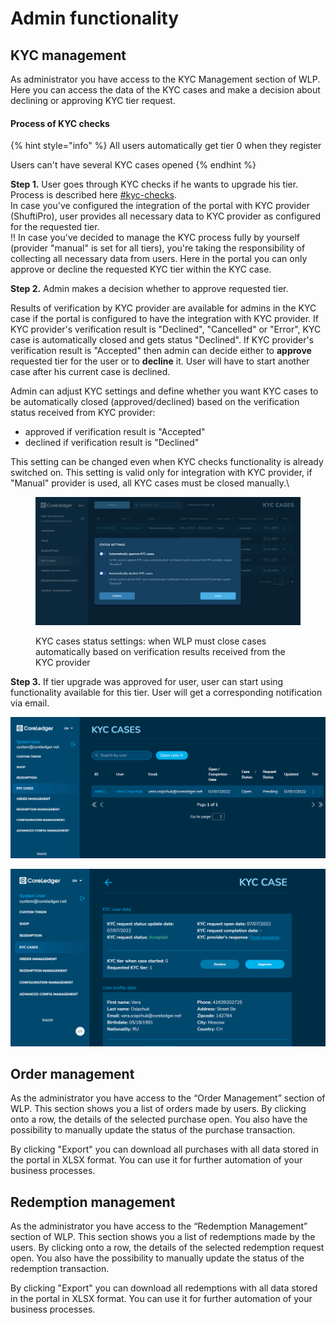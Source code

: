 # Admin functionality

## KYC management

As administrator you have access to the KYC Management section of WLP. Here you can access the data of the KYC cases and make a decision about declining or approving KYC tier request.

#### Process of KYC checks

{% hint style="info" %}
All users automatically get tier 0 when they register

Users can't have several KYC cases opened
{% endhint %}

**Step 1.** User goes through KYC checks if he wants to upgrade his tier. Process is described here [#kyc-checks](../how-your-users-interact-with-the-portal.md#kyc-checks "mention").\
In case you've configured the integration of the portal with KYC provider (ShuftiPro), user  provides all necessary data to KYC provider as configured for the requested tier.\
:bangbang: In case you've decided to manage the KYC process fully by yourself (provider "manual" is set for all tiers), you're taking the responsibility of collecting all necessary data from users. Here in the portal you can only approve or decline the requested KYC tier within the KYC case.

**Step 2.** Admin makes a decision whether to approve requested tier.&#x20;

Results of verification by KYC provider are available for admins in the KYC case if the portal is configured to have the integration with KYC provider. If KYC provider's verification result is "Declined", "Cancelled" or "Error", KYC case is automatically closed and gets status "Declined". If KYC provider's verification result is "Accepted" then admin can decide either to **approve** requested tier for the user or to **decline** it. User will have to start another case after his current case is declined.

Admin can adjust KYC settings and define whether you want KYC cases to be automatically closed (approved/declined) based on the verification status received from KYC provider:

* approved if verification result is "Accepted"
* declined if verification result is "Declined"

This setting can be changed even when KYC checks functionality is already switched on. This setting is valid only for integration with KYC provider, if "Manual" provider is used, all KYC cases must be closed manually.\


<figure><img src="../.gitbook/assets/image (38).png" alt=""><figcaption><p>KYC cases status settings: when WLP must close cases automatically based on verification results received from the KYC provider</p></figcaption></figure>

**Step 3.** If tier upgrade was approved for user, user can start using functionality available for this tier. User will get a corresponding notification via email.

![All cases are filtered by status = "Open" by default, remove filter to check all cases](<../.gitbook/assets/image (17).png>)

![Example of positive verification results (KYC request status is Accepted), admin can either Approve or Decline KYC case](<../.gitbook/assets/image (4).png>)

## Order management

As the administrator you have access to the “Order Management” section of WLP. This section shows you a list of orders made by users. By clicking onto a row, the details of the selected purchase open. You also have the possibility to manually update the status of the purchase transaction.

By clicking "Export" you can download all purchases with all data stored in the portal in XLSX format. You can use it for further automation of your business processes.

## Redemption management

As the administrator you have access to the “Redemption Management” section of WLP. This section shows you a list of redemptions made by the users. By clicking onto a row, the details of the selected redemption request open. You also have the possibility to manually update the status of the redemption transaction.

By clicking "Export" you can download all redemptions with all data stored in the portal in XLSX format. You can use it for further automation of your business processes.
